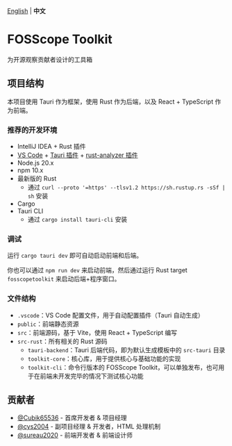 [English](README.md) | **中文**

# FOSScope Toolkit

为开源观察贡献者设计的工具箱

## 项目结构

本项目使用 Tauri 作为框架，使用 Rust 作为后端，以及 React + TypeScript 作为前端。

### 推荐的开发环境

- IntelliJ IDEA + Rust 插件
- [VS Code](https://code.visualstudio.com/) + [Tauri 插件](https://marketplace.visualstudio.com/items?itemName=tauri-apps.tauri-vscode) + [rust-analyzer 插件](https://marketplace.visualstudio.com/items?itemName=rust-lang.rust-analyzer)
- Node.js 20.x
- npm 10.x
- 最新版的 Rust
    - 通过 `curl --proto '=https' --tlsv1.2 https://sh.rustup.rs -sSf | sh` 安装
- Cargo
- Tauri CLI
    - 通过 `cargo install tauri-cli` 安装

### 调试

运行 `cargo tauri dev` 即可自动启动前端和后端。

你也可以通过 `npm run dev` 来启动前端，然后通过运行 Rust target `fosscopetoolkit` 来启动后端+程序窗口。

### 文件结构

- `.vscode`：VS Code 配置文件，用于自动配置插件（Tauri 自动生成）
- `public`：前端静态资源
- `src`：前端源码，基于 Vite，使用 React + TypeScript 编写
- `src-rust`：所有相关的 Rust 源码
    - `tauri-backend`：Tauri 后端代码，即为默认生成模板中的 `src-tauri` 目录
    - `toolkit-core`：核心库，用于提供核心与基础功能的实现
    - `toolkit-cli`：命令行版本的 FOSScope Toolkit，可以单独发布，也可用于在前端未开发完毕的情况下测试核心功能

## 贡献者

- [@Cubik65536](https://github.com/Cubik65536) - 首席开发者 & 项目经理
- [@cys2004](https://github.com/cys2004) - 副项目经理 & 开发者，HTML 处理机制
- [@sureau2020](https://github.com/sureau2020) - 前端开发者 & 前端设计师
